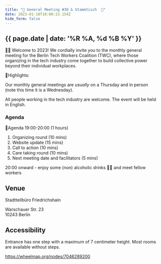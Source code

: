 ```yaml
---
title: "🎉 General Meeting #30 & Stammtisch  🍻"
date: 2023-01-18T18:00:23.154Z
hide_form: false
---
```

## {{ page.date | date: '%R %A, %d %B %Y' }}

🧚‍♂️ Welcome to 2023! We cordially invite you to the monthly general meeting for the Berlin Tech Workers Coalition (TWC), where those organizing in the tech industry come together to build collective power beyond their individual workplaces.

💫Highlights: 

Our monthly general meetings are *usually* on a Thursday and in person (note this time it is a Wednesday). 

All people working in the tech industry are welcome. The event will be held in English.

### Agenda

📝Agenda 19:00-20:00 (1 hours)

1. Organizing round (10 mins)
2. Website update (15 mins)
3. Call to action (10 mins)
4. Care taking round (10 mins)
5. Next meeting date and facilitators (5 mins)

20:00 onward - enjoy some (non) alcoholic drinks 🍻🥤 and meet fellow workers

## Venue

Stadtteilbüro Friedrichshain

Warschauer Str. 23\
10243 Berlin

## Accessibility

Entrance has one step with a maximum of 7 centimeter height. Most rooms are available without steps.

<https://wheelmap.org/nodes/7046289200>
